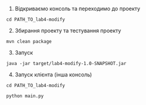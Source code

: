1. Відкриваємо консоль та переходимо до проекту

``cd PATH_TO_lab4-modify``

2. Збирання проекту та тестування проекту

``mvn clean package``

3. Запуск

``java -jar target/lab4-modify-1.0-SNAPSHOT.jar``


4. Запуск клієнта (інша консоль)

``cd PATH_TO_lab4-modify``

``python main.py``
